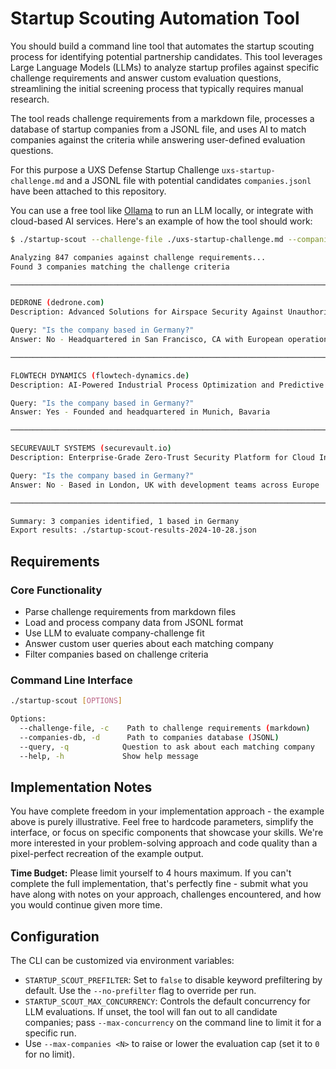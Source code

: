 # Startup Scouting Automation Tool

You should build a command line tool that automates the startup scouting process for identifying potential partnership candidates. This tool leverages Large Language Models (LLMs) to analyze startup profiles against specific challenge requirements and answer custom evaluation questions, streamlining the initial screening process that typically requires manual research.

The tool reads challenge requirements from a markdown file, processes a database of startup companies from a JSONL file, and uses AI to match companies against the criteria while answering user-defined evaluation questions. 

For this purpose a UXS Defense Startup Challenge `uxs-startup-challenge.md` and a JSONL file with potential candidates `companies.jsonl` have been attached to this repository. 

You can use a free tool like [Ollama](https://docs.ollama.com/quickstart) to run an LLM locally, or integrate with cloud-based AI services. Here's an example of how the tool should work:

```bash
$ ./startup-scout --challenge-file ./uxs-startup-challenge.md --companies-db ./companies.jsonl --query "Is the company based in Germany?"

Analyzing 847 companies against challenge requirements...
Found 3 companies matching the challenge criteria

────────────────────────────────────────────────────────────────────────────

DEDRONE (dedrone.com)
Description: Advanced Solutions for Airspace Security Against Unauthorized Drone Activity

Query: "Is the company based in Germany?"
Answer: No - Headquartered in San Francisco, CA with European operations in Germany

────────────────────────────────────────────────────────────────────────────

FLOWTECH DYNAMICS (flowtech-dynamics.de)
Description: AI-Powered Industrial Process Optimization and Predictive Maintenance Solutions

Query: "Is the company based in Germany?"
Answer: Yes - Founded and headquartered in Munich, Bavaria

────────────────────────────────────────────────────────────────────────────

SECUREVAULT SYSTEMS (securevault.io)
Description: Enterprise-Grade Zero-Trust Security Platform for Cloud Infrastructure

Query: "Is the company based in Germany?"
Answer: No - Based in London, UK with development teams across Europe

────────────────────────────────────────────────────────────────────────────

Summary: 3 companies identified, 1 based in Germany
Export results: ./startup-scout-results-2024-10-28.json
```

## Requirements

### Core Functionality
- Parse challenge requirements from markdown files
- Load and process company data from JSONL format
- Use LLM to evaluate company-challenge fit
- Answer custom user queries about each matching company
- Filter companies based on challenge criteria

### Command Line Interface
```bash
./startup-scout [OPTIONS]

Options:
  --challenge-file, -c    Path to challenge requirements (markdown)
  --companies-db, -d      Path to companies database (JSONL)
  --query, -q            Question to ask about each matching company
  --help, -h             Show help message
```

## Implementation Notes

You have complete freedom in your implementation approach - the example above is purely illustrative. Feel free to hardcode parameters, simplify the interface, or focus on specific components that showcase your skills. We're more interested in your problem-solving approach and code quality than a pixel-perfect recreation of the example output.

**Time Budget:** Please limit yourself to 4 hours maximum. If you can't complete the full implementation, that's perfectly fine - submit what you have along with notes on your approach, challenges encountered, and how you would continue given more time.

## Configuration

The CLI can be customized via environment variables:

- `STARTUP_SCOUT_PREFILTER`: Set to `false` to disable keyword prefiltering by default. Use the `--no-prefilter` flag to override per run.
- `STARTUP_SCOUT_MAX_CONCURRENCY`: Controls the default concurrency for LLM evaluations. If unset, the tool will fan out to all candidate companies; pass `--max-concurrency` on the command line to limit it for a specific run.
- Use `--max-companies <N>` to raise or lower the evaluation cap (set it to `0` for no limit).

